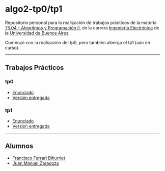 # algo2-tp0/tp1

Repositorio personal para la realización de trabajos prácticos de la materia
[75.04 - Algoritmos y Programación II](http://materias.fi.uba.ar/7504E/), de la
carrera [Ingeniería Electrónica](http://www.fi.uba.ar/es/node/201) de la
[Universidad de Buenos Aires](http://www.uba.ar/).

Comenzó con la realización del tp0, pero también alberga el tp1 (aún en curso).

----------

## Trabajos Prácticos

### tp0

* [Enunciado](https://github.com/franferrax/algo2-tp0/blob/tp0/informe/enunciado.pdf)
* [Versión entregada](https://github.com/franferrax/algo2-tp0/tree/tp0)

### tp1

* [Enunciado](https://github.com/franferrax/algo2-tp0/blob/master/informe/enunciado.pdf)
* [Version entregada](https://github.com/franferrax/algo2-tp0/tree/master)

----------
## Alumnos

* [Francisco Ferrari Bihurriet](https://github.com/franferrax/)
* [Juan Manuel Zaragoza](https://github.com/juanmzaragoza/)

